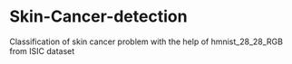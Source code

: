 # Skin-Cancer-detection
Classification of skin cancer problem with the help of hmnist_28_28_RGB from ISIC dataset 
